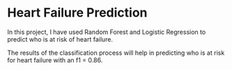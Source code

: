 # Heart Failure Prediction

In this project, I have used Random Forest and Logistic Regression to predict who is at risk of heart failure.

The results of the classification process will help in predicting who is at risk for heart failure with an f1 = 0.86.
